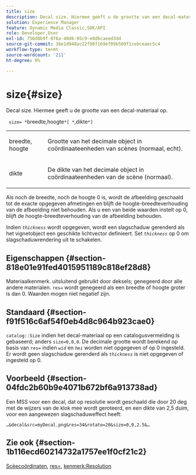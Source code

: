 ```yaml
---
title: size
description: Decal size. Hiermee geeft u de grootte van een decal-materiaal op.
solution: Experience Manager
feature: Dynamic Media Classic,SDK/API
role: Developer,User
exl-id: 756d8b9f-076a-48d6-95c9-e0d6caeed3dd
source-git-commit: 3be1d948ac22f907169ef09b509f1cebceaec5c4
workflow-type: tm+mt
source-wordcount: '211'
ht-degree: 0%

---
```


# size{#size}

Decal size. Hiermee geeft u de grootte van een decal-materiaal op.

` size= *`breedte,hoogte`*[ *`,dikte`*]`

<table id="simpletable_00B1226F3B8B49D895D1269AB03D5043"> 
 <tr class="strow"> 
  <td class="stentry"> <p> <span class="varname"> breedte, hoogte </span> </p> </td> 
  <td class="stentry"> <p>Grootte van het decimale object in coördinaateenheden van scènes (normaal, echt). </p> </td> 
 </tr> 
 <tr class="strow"> 
  <td class="stentry"> <p> <span class="varname"> dikte </span> </p> </td> 
  <td class="stentry"> <p>De dikte van het decimale object in coördinaateenheden van de scène (normaal). </p> </td> 
 </tr> 
</table>

Als noch de breedte, noch de hoogte 0 is, wordt de afbeelding geschaald tot de exacte opgegeven afmetingen en blijft de hoogte-breedteverhouding van de afbeelding niet behouden. Als u een van beide waarden instelt op 0, blijft de hoogte-breedteverhouding van de afbeelding behouden.

Indien *`thickness`* wordt opgegeven, wordt een slagschaduw gerenderd als het vignetobject een geschikte lichtvector definieert. Set *`thickness`* op 0 om slagschaduwrendering uit te schakelen.

## Eigenschappen {#section-818e01e91fed4015951189c818ef28d8}

Materiaalkenmerk. uitsluitend gebruikt door deksels; genegeerd door alle andere materialen. `res=` wordt genegeerd als een breedte of hoogte groter is dan 0. Waarden mogen niet negatief zijn.

## Standaard {#section-f91f516c6af54f0eb4d8c964b923cae0}

`catalog::Size` indien het decal-materiaal op een catalogusvermelding is gebaseerd; anders `size=0,0,0`. De decimale grootte wordt berekend op basis van `res=` indien *`wid`* en *`hei`* worden niet opgegeven of op 0 ingesteld. Er wordt geen slagschaduw gerenderd als *`thickness`* is niet opgegeven of ingesteld op 0.

## Voorbeeld {#section-04fdc2b60b9e4071b672bf6a913738ad}

Een MSS voor een decal, dat op resolutie wordt geschaald die door 20 deg met de wijzers van de klok mee wordt geroteerd, en een dikte van 2,5 duim, voor een aangewezen slagschaduweffect heeft:

`…&decal&src=myDecal.png&res=34&rotate=20&size=0,0,2.5&…`

## Zie ook {#section-1b116ecd60214732a1757ee1f0cf21c2}

[Scèecoördinaten](../../../../../ir-api/http-protocol/image-rendering-api-ref/c-ir-http-protocol-ref/c-ir-http-protocol-syntax-and-features/c-ir-vignettes/c-ir-scene-coordinates.md#concept-528507024fa640b19a2631357febf7f1), [res=](../../../../../ir-api/http-protocol/image-rendering-api-ref/c-ir-http-protocol-ref/c-ir-http-protocol-command-reference/r-ir-res.md#reference-0ad9de8887144c83a6db97b4994f7c04), [kenmerk:Resolution](../../../../../ir-api/material-cat/image-rendering-api-ref/c-ir-material-catalog/c-ir-attributes-reference/r-ir-resolution.md#reference-09fe14e6bfbf4db6b7f4369fffecc806)
